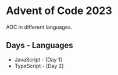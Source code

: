 # Advent of Code 2023

AOC in different languages.

## Days - Languages

* JavaScript - [Day 1]
* TypeScript - [Day 2]
